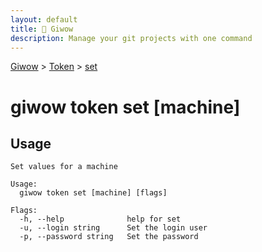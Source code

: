 ```yaml
---
layout: default
title: 🔱 Giwow
description: Manage your git projects with one command
---
```


[Giwow](/) > [Token](/token) > [set](/token/set.html)

# giwow token set [machine]

## Usage

```
Set values for a machine

Usage:
  giwow token set [machine] [flags]

Flags:
  -h, --help              help for set
  -u, --login string      Set the login user
  -p, --password string   Set the password
```